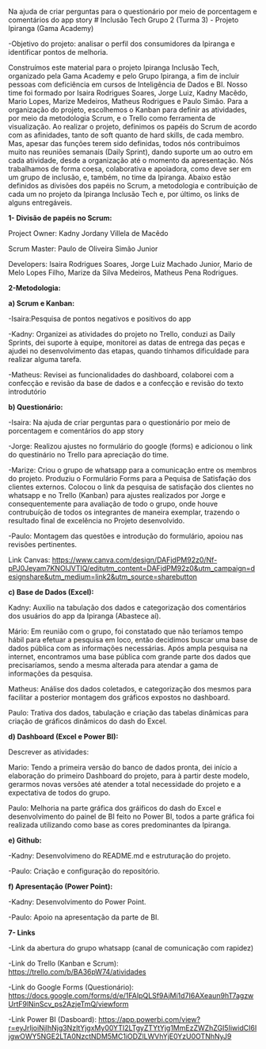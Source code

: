 Na ajuda de criar perguntas para o questionário  por meio de porcentagem  e comentários  do app story # Inclusão Tech Grupo 2 (Turma 3) - Projeto Ipiranga (Gama Academy)

-Objetivo do projeto: analisar o perfil dos consumidores da Ipiranga e identificar pontos de melhoria.

Construímos este material para o projeto Ipiranga Inclusão Tech, organizado pela Gama Academy e pelo Grupo Ipiranga, a fim de incluir pessoas com deficiência em cursos de Inteligência de Dados e BI. Nosso time foi formado por Isaira Rodrigues Soares, Jorge Luiz, Kadny Macêdo, Mario Lopes, Marize Medeiros, Matheus Rodrigues e Paulo Simão. Para a organização do projeto, escolhemos o Kanban para definir as atividades, por meio da metodologia Scrum, e o Trello como ferramenta de visualização. Ao realizar o projeto, definimos os papéis do Scrum de acordo com as afinidades, tanto de soft quanto de hard skills, de cada membro. Mas, apesar das funções terem sido definidas, todos nós contribuímos muito nas reuniões semanais (Daily Sprint), dando suporte um ao outro em cada atividade,  desde a organização até o momento da apresentação. Nós trabalhamos de forma coesa, colaborativa e apoiadora, como deve ser em um grupo de inclusão, e, também, no time da Ipiranga. Abaixo estão definidos as divisões dos papéis no Scrum, a metodologia e contribuição de cada um no projeto da Ipiranga Inclusão Tech e, por último, os links de alguns entregáveis. 

**1- Divisão de papéis no Scrum:** 

Project Owner: Kadny Jordany Villela de Macêdo

Scrum Master: Paulo de Oliveira Simão Junior

Developers: Isaira Rodrigues Soares, Jorge Luiz Machado Junior, Mario de Melo Lopes Filho, Marize da Silva Medeiros, Matheus Pena Rodrigues.

**2-Metodologia:**

**a) Scrum e Kanban:** 

-Isaira:Pesquisa de pontos negativos  e positivos  do app

-Kadny: Organizei as atividades do projeto no Trello, conduzi as Daily Sprints, dei suporte à equipe, monitorei as datas de entrega das peças e ajudei no desenvolvimento das etapas, quando tínhamos dificuldade para realizar alguma tarefa. 

-Matheus: Revisei as funcionalidades do dashboard, colaborei com a confecção e revisão da base de dados e a confecção e revisão do texto introdutório

**b) Questionário:**

-Isaira: Na ajuda de criar perguntas para o questionário  por meio de porcentagem  e comentários  do app story 

-Jorge: Realizou ajustes no formulário do google (forms) e adicionou o link do questinário no Trello para apreciação do time.

-Marize: Criou o grupo de whatsapp para a comunicação entre os membros do projeto. Produziu o Formulário Forms para a Pequisa de Satisfação dos clientes externos. Colocou o link da pesquisa de satisfação dos clientes no whatsapp e no Trello (Kanban) para ajustes realizados por Jorge e consequentemente para avaliação de todo o grupo, onde houve contrubuíção de todos os integrantes de maneira exemplar, trazendo o resultado final de excelência no Projeto desenvolvido. 

-Paulo: Montagem das questões e introdução do formulário, apoiou nas revisões pertinentes.

Link Canvas: https://www.canva.com/design/DAFjdPM92z0/Nf-pPJ0Jeyam7KNOlJVTIQ/editutm_content=DAFjdPM92z0&utm_campaign=designshare&utm_medium=link2&utm_source=sharebutton

**c) Base de Dados (Excel):**

Kadny: Auxilio na tabulação dos dados e categorização dos comentários dos usuários do app da Ipiranga (Abastece aí).

Mário: Em reunião com o grupo, foi constatado que não teríamos tempo hábil para efetuar a pesquisa em loco, então decidimos buscar uma base de dados pública com as informações necessárias. Após ampla pesquisa na internet, encontramos uma base pública com grande parte dos dados que precisaríamos, sendo a mesma alterada para atendar a gama de informações da pesquisa.

Matheus: Análise dos dados coletados, e categorização dos mesmos para facilitar a posterior montagem dos gráficos expostos no dashboard.

Paulo: Trativa dos dados, tabulação e criação das tabelas dinâmicas para criação de gráficos dinâmicos do dash do Excel.

**d) Dashboard (Excel e Power BI):**

Descrever as atividades:

Mario: Tendo a primeira versão do banco de dados pronta, dei início a elaboração do primeiro Dashboard do projeto, para à partir deste modelo, gerarmos novas versões até atender a total necessidade do projeto e a expectativa de todos do grupo. 

Paulo: Melhoria na parte gráfica dos gráificos do dash do Excel e desenvolvimento do painel de BI feito no Power BI, todos a parte gráfica foi realizada utilizando como base as cores predominantes da Ipiranga.

**e) Github:** 

-Kadny: Desenvolvimeno do README.md e estruturação do projeto.

-Paulo: Criação e configuração do repositório.

**f) Apresentação (Power Point):**

-Kadny: Desenvolvimento do Power Point.

-Paulo: Apoio na apresentação da parte de BI.

**7- Links**

-Link da abertura do grupo whatsapp (canal de comunicação com rapidez)

-Link do Trello (Kanban e Scrum): https://trello.com/b/BA36pW74/atividades

-Link do Google Forms (Questionário): https://docs.google.com/forms/d/e/1FAIpQLSf9AjMi1d7I6AXeaun9hT7agzwUrtF9lNinScv_ps2AzjeTmQ/viewform

-Link Power BI (Dasboard): https://app.powerbi.com/view?r=eyJrIjoiNjlhNjg3NzItYjgxMy00YTI2LTgyZTYtYjg1MmEzZWZhZGI5IiwidCI6IjgwOWY5NGE2LTA0NzctNDM5MC1iODZlLWVhYjE0YzU0OTNhNyJ9

